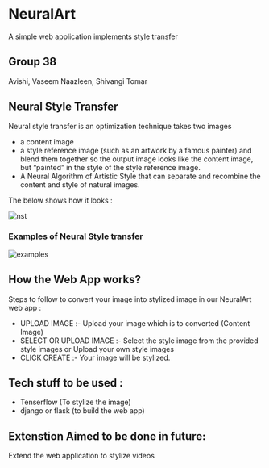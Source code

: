 # NeuralArt 
A simple web application implements style transfer

## Group 38
Avishi, Vaseem Naazleen, Shivangi Tomar

## Neural Style Transfer
Neural style transfer is an optimization technique takes two images 
* a content image 
* a style reference image (such as an artwork by a famous painter) 
and blend them together so the output image looks like the content image, but  “painted” in the style of the style reference image.
* A Neural Algorithm of Artistic Style that can separate and recombine the content and style of natural images.

The below shows how it looks :

![nst](https://user-images.githubusercontent.com/54474853/85428391-c13fdb00-b59a-11ea-9769-01affe0839ec.png)

### Examples of Neural Style transfer

![examples](https://user-images.githubusercontent.com/54474853/85428804-5fcc3c00-b59b-11ea-9383-ae4a86f42925.jpeg)

## How the Web App works?
Steps to follow to convert your image into stylized image in our NeuralArt web app :
* UPLOAD IMAGE           :- Upload your image which is to converted (Content Image)
* SELECT OR UPLOAD IMAGE :- Select the style image from the provided style images or Upload your own style images
* CLICK CREATE           :- Your image will be stylized.

## Tech stuff to be used :
* Tenserflow (To stylize the image)
* django or flask (to build the web app)

## Extenstion Aimed to be done in future:

Extend the web application to stylize videos


